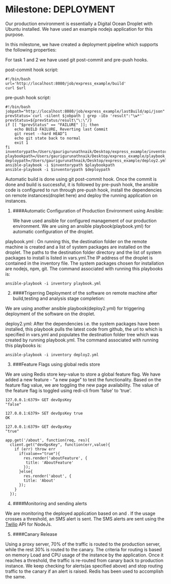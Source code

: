 # Milestone: DEPLOYMENT

Our production environment is essentially a Digital Ocean Droplet with Ubuntu installed. We have used an example nodejs application for this purpose.

In this milestone, we have created a deployment pipeline which supports the following properties:

For task 1 and 2 we have used git post-commit and pre-push hooks.

post-commit hook script:

```
#!/bin/bash
url='http://localhost:8080/job/express_example/build'
curl $url
```
pre-push hook script:

```
#!/bin/bash
jobpath="http://localhost:8080/job/express_example/lastBuild/api/json"
prevStatus=`curl -silent $jobpath | grep -iEo 'result":"\w*'`
prevStatus=${prevStatus/result\"\:\"/}
if [[ "$prevStatus" == "FAILURE" ]]; then
    echo BUILD FAILURE, Reverting last Commit
    git reset --hard HEAD^1
    echo git state back to normal
    exit 1
fi
inventorypath=/Users/gaurigurunathnaik/Desktop/express_example/inventory
playbookpath=/Users/gaurigurunathnaik/Desktop/express_example/playbook.yml
deploypath=/Users/gaurigurunathnaik/Desktop/express_example/deploy2.yml
ansible-playbook -i $inventorypath $playbookpath
ansible-playbook -i $inventorypath $deploypath
```

Automatic build is done using git post-commit hook.
Once the commit is done and build is successful, it is followed by pre-push hook,  the ansible code is configured to run through pre-push hook, install the dependencies on remote instances(droplet here) and deploy the running application on instances.


1. ####Automatic Configuration of Production Environment using Ansible:

    We have used ansible for configured management of our production environment. We are using an ansible playbook(playbook.yml) for automatic configuration of the droplet.
  
  playbook.yml : On running this, the destination folder on the remote machine is created and a list of system packages are
  installed on the droplet. The paths to the destination folder directory and the list of system packages to install is listed in vars.yml.The IP address of the droplet is contained in the inventory file. The system packages chosen for installation are nodejs, npm, git.
  The command associated with running this playbooks is:
  ```
  ansible-playbook -i inventory playbook.yml
  ```
2. ####Trigerring Deployment of the software on remote machine after build,testing and analysis stage completion:

  We are using another ansible playbook(deploy2.yml) for triggering deployment of the software on the droplet.
  
  deploy2.yml: After the dependencies i.e. the system packages have been installed, this playbook pulls the latest code from github, the url to which is specified in vars.yml and populates the destination folder tree which was created by running playbook.yml. The command associated with running this playbooks is:
  ```
  ansible-playbook -i inventory deploy2.yml
  ```

3. ###Feature Flags using global redis store

  We are using Redis store key-value to store a global feature flag. We have added a new feature - "a new page" to test the functionality. Based on the feature flag value, we are toggling the new page availability.
  The value of the feature flag is toggled using redi-cli from 'false' to 'true'.
  
  ```
  127.0.0.1:6379> GET devOpsKey
  "false"
  ```
  
  ```
  127.0.0.1:6379> SET devOpsKey true
  OK
  ```
  
  ```
  127.0.0.1:6379> GET devOpsKey
  "true"
  ```
  
  ```
  app.get('/about', function(req, res){
    client.get("devOpsKey", function(err,value){ 
      if (err) throw err
        if(value=="true"){
          res.render('aboutFeature', {
           title: 'AboutFeature'
          });
        }else{
          res.render('about', {
          title: 'About'
        });
      }
    });
  ```

4. ####Monitoring and sending alerts

  We are monitoring the deployed application based on <metric1> and <metric2>. If the usage crosses a threshold<threshold>, an SMS alert is sent. The SMS alerts are sent using the [Twilio](https://www.twilio.com/) API for NodeJs.
  
5. ####Canary Release

  Using a proxy server, 70% of the traffic is routed to the production server, while the rest 30% is routed to the canary. The criteria for routing is based on memory Load and CPU usage of the instance by the application. Once it reaches a threshold, the traffic is re-routed from canary back to production instance.
  We keep checking for alerts(as specified above) and stop routing traffic to the canary if an alert is raised. Redis has been used to accomplish the same.







